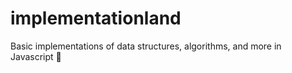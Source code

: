 # implementationland
Basic implementations of data structures, algorithms, and more in Javascript
🍂
